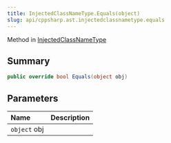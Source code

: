 ```yaml
---
title: InjectedClassNameType.Equals(object)
slug: api/cppsharp.ast.injectedclassnametype.equals
---
```

Method in [InjectedClassNameType](/api/cppsharp/ast/injectedclassnametype)

## Summary



```csharp
public override bool Equals(object obj)
```

## Parameters

|Name|Description|
|:---|:---|
|`object` obj||

